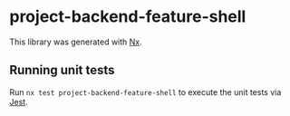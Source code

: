 # project-backend-feature-shell

This library was generated with [Nx](https://nx.dev).

## Running unit tests

Run `nx test project-backend-feature-shell` to execute the unit tests via [Jest](https://jestjs.io).
